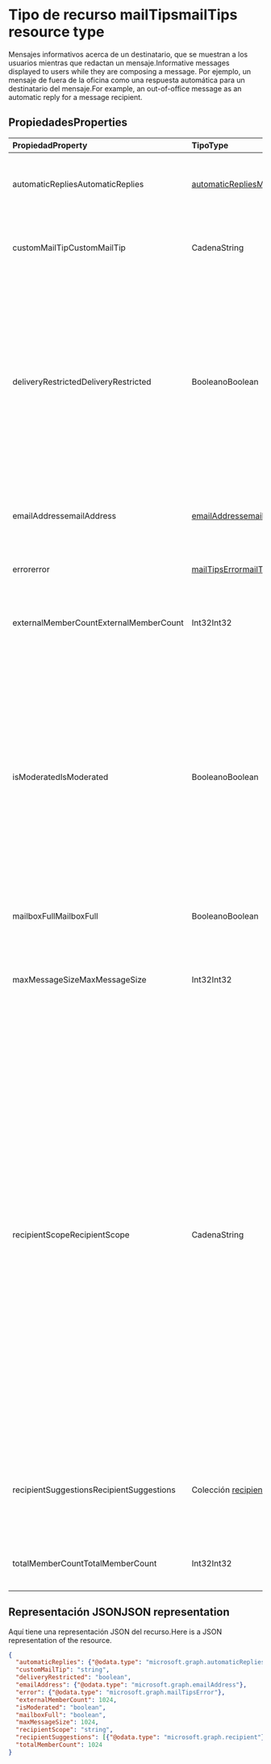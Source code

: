 # <a name="mailtips-resource-type"></a><span data-ttu-id="0dc84-101">Tipo de recurso mailTips</span><span class="sxs-lookup"><span data-stu-id="0dc84-101">mailTips resource type</span></span>

<span data-ttu-id="0dc84-102">Mensajes informativos acerca de un destinatario, que se muestran a los usuarios mientras que redactan un mensaje.</span><span class="sxs-lookup"><span data-stu-id="0dc84-102">Informative messages displayed to users while they are composing a message.</span></span> <span data-ttu-id="0dc84-103">Por ejemplo, un mensaje de fuera de la oficina como una respuesta automática para un destinatario del mensaje.</span><span class="sxs-lookup"><span data-stu-id="0dc84-103">For example, an out-of-office message as an automatic reply for a message recipient.</span></span>


## <a name="properties"></a><span data-ttu-id="0dc84-104">Propiedades</span><span class="sxs-lookup"><span data-stu-id="0dc84-104">Properties</span></span>
| <span data-ttu-id="0dc84-105">Propiedad</span><span class="sxs-lookup"><span data-stu-id="0dc84-105">Property</span></span>     | <span data-ttu-id="0dc84-106">Tipo</span><span class="sxs-lookup"><span data-stu-id="0dc84-106">Type</span></span>   |<span data-ttu-id="0dc84-107">Descripción</span><span class="sxs-lookup"><span data-stu-id="0dc84-107">Description</span></span>|
|:---------------|:--------|:----------|
| <span data-ttu-id="0dc84-108">automaticReplies</span><span class="sxs-lookup"><span data-stu-id="0dc84-108">AutomaticReplies</span></span> | [<span data-ttu-id="0dc84-109">automaticRepliesMailTips</span><span class="sxs-lookup"><span data-stu-id="0dc84-109">AutomaticRepliesMailTips</span></span>](../resources/automaticrepliesmailtips.md) | <span data-ttu-id="0dc84-110">Sugerencias por correo para la respuesta automática si el destinatario lo ha configurado.</span><span class="sxs-lookup"><span data-stu-id="0dc84-110">Mail tips for automatic reply if it has been set up by the recipient.</span></span> |
| <span data-ttu-id="0dc84-111">customMailTip</span><span class="sxs-lookup"><span data-stu-id="0dc84-111">CustomMailTip</span></span> | <span data-ttu-id="0dc84-112">Cadena</span><span class="sxs-lookup"><span data-stu-id="0dc84-112">String</span></span> | <span data-ttu-id="0dc84-113">Una sugerencia de correo personalizada que se puede configurar en el buzón del destinatario.</span><span class="sxs-lookup"><span data-stu-id="0dc84-113">A custom mail tip that can be set on the recipient's mailbox.</span></span> |
| <span data-ttu-id="0dc84-114">deliveryRestricted</span><span class="sxs-lookup"><span data-stu-id="0dc84-114">DeliveryRestricted</span></span>| <span data-ttu-id="0dc84-115">Booleano</span><span class="sxs-lookup"><span data-stu-id="0dc84-115">Boolean</span></span> | <span data-ttu-id="0dc84-116">Si el buzón del destinatario está restringido, por ejemplo, si solo acepta mensajes de una lista predefinida de remitentes, rechaza mensajes de una lista predefinida de remitentes o acepta mensajes de solo remitentes autenticados.</span><span class="sxs-lookup"><span data-stu-id="0dc84-116">Whether the recipient's mailbox is restricted, for example, accepting messages from only a predefined list of senders, rejecting messages from a predefined list of senders, or accepting messages from only authenticated senders.</span></span> |
| <span data-ttu-id="0dc84-117">emailAddress</span><span class="sxs-lookup"><span data-stu-id="0dc84-117">emailAddress</span></span> | [<span data-ttu-id="0dc84-118">emailAddress</span><span class="sxs-lookup"><span data-stu-id="0dc84-118">emailAddress</span></span>](../resources/emailaddress.md) | <span data-ttu-id="0dc84-119">La dirección de correo electrónico del destinatario para recibir sugerencias de correo.</span><span class="sxs-lookup"><span data-stu-id="0dc84-119">The email address of the recipient to get mailtips for.</span></span> |
| <span data-ttu-id="0dc84-120">error</span><span class="sxs-lookup"><span data-stu-id="0dc84-120">error</span></span> | [<span data-ttu-id="0dc84-121">mailTipsError</span><span class="sxs-lookup"><span data-stu-id="0dc84-121">mailTipsError</span></span>](../resources/mailtipserror.md) | <span data-ttu-id="0dc84-122">Errores que ocurren durante la acción [GetMailTips](../api/user_getmailtips.md).</span><span class="sxs-lookup"><span data-stu-id="0dc84-122">Errors that occur during the [GetMailTips](../api/user_getmailtips.md) action.</span></span> |
| <span data-ttu-id="0dc84-123">externalMemberCount</span><span class="sxs-lookup"><span data-stu-id="0dc84-123">ExternalMemberCount</span></span> | <span data-ttu-id="0dc84-124">Int32</span><span class="sxs-lookup"><span data-stu-id="0dc84-124">Int32</span></span> | <span data-ttu-id="0dc84-125">La cantidad de miembros externos si el destinatario es una lista de distribución.</span><span class="sxs-lookup"><span data-stu-id="0dc84-125">The number of external members if the recipient is a distribution list.</span></span> |
| <span data-ttu-id="0dc84-126">isModerated</span><span class="sxs-lookup"><span data-stu-id="0dc84-126">IsModerated</span></span> |<span data-ttu-id="0dc84-127">Booleano</span><span class="sxs-lookup"><span data-stu-id="0dc84-127">Boolean</span></span>  | <span data-ttu-id="0dc84-128">Si el envío de mensajes al destinatario requiere aprobación.</span><span class="sxs-lookup"><span data-stu-id="0dc84-128">Whether sending messages to the recipient requires approval.</span></span> <span data-ttu-id="0dc84-129">Por ejemplo, si el destinatario es una gran lista de distribución y se ha configurado un moderador para aprobar los mensajes enviados a esa lista de distribución, o si el envío de mensajes a un destinatario requiere la aprobación del administrador del destinatario.</span><span class="sxs-lookup"><span data-stu-id="0dc84-129">For example, if the recipient is a large distribution list and a moderator has been set up to approve messages sent to that distribution list, or if sending messages to a recipient requires approval of the recipient's manager.</span></span> |
| <span data-ttu-id="0dc84-130">mailboxFull</span><span class="sxs-lookup"><span data-stu-id="0dc84-130">MailboxFull</span></span> | <span data-ttu-id="0dc84-131">Booleano</span><span class="sxs-lookup"><span data-stu-id="0dc84-131">Boolean</span></span> | <span data-ttu-id="0dc84-132">El estado de lleno del buzón del destinatario.</span><span class="sxs-lookup"><span data-stu-id="0dc84-132">The mailbox full status of the recipient.</span></span> |
| <span data-ttu-id="0dc84-133">maxMessageSize</span><span class="sxs-lookup"><span data-stu-id="0dc84-133">MaxMessageSize</span></span> | <span data-ttu-id="0dc84-134">Int32</span><span class="sxs-lookup"><span data-stu-id="0dc84-134">Int32</span></span> | <span data-ttu-id="0dc84-135">El tamaño máximo de mensaje que se ha configurado para la organización o el buzón del destinatario.</span><span class="sxs-lookup"><span data-stu-id="0dc84-135">The maximum message size that has been configured for the recipient's organization or mailbox.</span></span> |
| <span data-ttu-id="0dc84-136">recipientScope</span><span class="sxs-lookup"><span data-stu-id="0dc84-136">RecipientScope</span></span> | <span data-ttu-id="0dc84-137">Cadena</span><span class="sxs-lookup"><span data-stu-id="0dc84-137">String</span></span> | <span data-ttu-id="0dc84-138">El ámbito del destinatario.</span><span class="sxs-lookup"><span data-stu-id="0dc84-138">The scope of the recipient, such as internal, external, partner.</span></span> <span data-ttu-id="0dc84-139">Los valores posibles son: `none`, `internal`, `external`, `externalPartner` y `externalNonParther`.</span><span class="sxs-lookup"><span data-stu-id="0dc84-139">Possible values are: `none`, `internal`, `external`, `externalPartner`, `externalNonParther`.</span></span> <span data-ttu-id="0dc84-140">Por ejemplo, un administrador puede establecer que otra organización sea su "socio".</span><span class="sxs-lookup"><span data-stu-id="0dc84-140">For example, an administrator can set another organization to be its "partner".</span></span> <span data-ttu-id="0dc84-141">El ámbito es útil si un administrador desea que ciertas sugerencias de correo sean accesibles para ciertos ámbitos.</span><span class="sxs-lookup"><span data-stu-id="0dc84-141">The scope is useful if an administrator wants certain mailtips to be accessible to certain scopes.</span></span> <span data-ttu-id="0dc84-142">También es útil para los remitentes, para informarles de que su mensaje puede salir de la organización y ayudarles a tomar las decisiones correctas sobre la redacción, el tono y el contenido.</span><span class="sxs-lookup"><span data-stu-id="0dc84-142">It's also useful to senders to inform them that their message may leave the organization, helping them make the correct decisions about wording, tone and content.</span></span>|
| <span data-ttu-id="0dc84-143">recipientSuggestions</span><span class="sxs-lookup"><span data-stu-id="0dc84-143">RecipientSuggestions</span></span> | <span data-ttu-id="0dc84-144">Colección [recipient](../resources/recipient.md)</span><span class="sxs-lookup"><span data-stu-id="0dc84-144">[recipient](../resources/recipient.md) collection</span></span> | <span data-ttu-id="0dc84-145">Destinatarios sugeridos basados ​​en contextos anteriores donde aparecen en el mismo mensaje.</span><span class="sxs-lookup"><span data-stu-id="0dc84-145">Recipients suggested based on previous contexts where they appear in the same message.</span></span> |
| <span data-ttu-id="0dc84-146">totalMemberCount</span><span class="sxs-lookup"><span data-stu-id="0dc84-146">TotalMemberCount</span></span> | <span data-ttu-id="0dc84-147">Int32</span><span class="sxs-lookup"><span data-stu-id="0dc84-147">Int32</span></span> | <span data-ttu-id="0dc84-148">La cantidad de miembros si el destinatario es una lista de distribución.</span><span class="sxs-lookup"><span data-stu-id="0dc84-148">The number of members if the recipient is a distribution list.</span></span> |

## <a name="json-representation"></a><span data-ttu-id="0dc84-149">Representación JSON</span><span class="sxs-lookup"><span data-stu-id="0dc84-149">JSON representation</span></span>

<span data-ttu-id="0dc84-150">Aquí tiene una representación JSON del recurso.</span><span class="sxs-lookup"><span data-stu-id="0dc84-150">Here is a JSON representation of the resource.</span></span>

<!-- {
  "blockType": "resource",
  "optionalProperties": [
    "automaticReplies",
    "customMailTip",
    "deliveryRestricted",
    "emailAddress",
    "error",
    "externalMemberCount",
    "isModerated",
    "mailboxFull",
    "maxMessageSize",
    "recipientScope",
    "recipientSuggestions",
    "totalMemberCount"
  ],
  "@odata.type": "microsoft.graph.mailTips"
}-->

```json
{
  "automaticReplies": {"@odata.type": "microsoft.graph.automaticRepliesMailTips"},
  "customMailTip": "string",
  "deliveryRestricted": "boolean",
  "emailAddress": {"@odata.type": "microsoft.graph.emailAddress"},
  "error": {"@odata.type": "microsoft.graph.mailTipsError"},
  "externalMemberCount": 1024,
  "isModerated": "boolean",
  "mailboxFull": "boolean",
  "maxMessageSize": 1024,
  "recipientScope": "string",
  "recipientSuggestions": [{"@odata.type": "microsoft.graph.recipient"}],
  "totalMemberCount": 1024
}

```

<!-- uuid: 8fcb5dbc-d5aa-4681-8e31-b001d5168d79
2015-10-25 14:57:30 UTC -->
<!-- {
  "type": "#page.annotation",
  "description": "mailtips resource",
  "keywords": "",
  "section": "documentation",
  "tocPath": ""
}-->